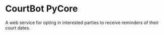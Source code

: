 # CourtBot PyCore

A web service for opting in interested parties to receive reminders of their court dates.
